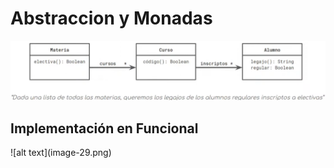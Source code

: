 # Abstraccion y Monadas
![alt text](image-28.png)

## Implementación en Funcional
<div style={height=500px; width=800px}></div>
![alt text](image-29.png)

